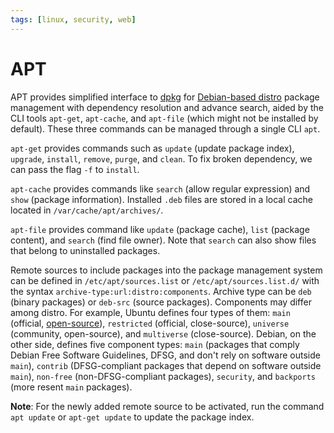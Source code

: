 ```yaml
---
tags: [linux, security, web]
---
```


# APT

APT provides simplified interface to [dpkg](202409131419.md) for [Debian-based distro](202409131438.md)
package management with dependency resolution and advance search, aided by the
CLI tools `apt-get`, `apt-cache`, and `apt-file` (which might not be installed
by default). These three commands can be managed through a single CLI `apt`.

`apt-get` provides commands such as `update` (update package index), `upgrade`,
`install`, `remove`, `purge`, and `clean`. To fix broken dependency, we can pass
the flag `-f` to `install`.

`apt-cache` provides commands like `search` (allow regular expression) and
`show` (package information). Installed `.deb` files are stored in a local cache
located in `/var/cache/apt/archives/`.

`apt-file` provides command like `update` (package cache), `list` (package
content), and `search` (find file owner). Note that `search` can also show files
that belong to uninstalled packages.

Remote sources to include packages into the package management system can be
defined in `/etc/apt/sources.list` or `/etc/apt/sources.list.d/` with the syntax
`archive-type:url:distro:components`. Archive type can be `deb` (binary
packages) or `deb-src` (source packages). Components may differ among distro.
For example, Ubuntu defines four types of them: `main` (official,
[open-source](202110161031.md)), `restricted` (official, close-source),
`universe` (community, open-source), and `multiverse` (close-source). Debian, on
the other side, defines five component types: `main` (packages that comply
Debian Free Software Guidelines, DFSG, and don't rely on software outside
`main`), `contrib` (DFSG-compliant packages that depend on software outside
`main`), `non-free` (non-DFSG-compliant packages), `security`, and `backports`
(more resent `main` packages).

**Note**: For the newly added remote source to be activated, run the command
`apt update` or `apt-get update` to update the package index.
